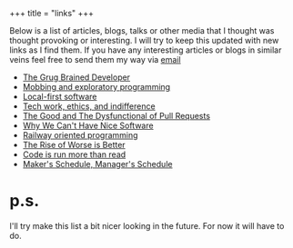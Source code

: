 +++
title = "links"
+++

Below is a list of articles, blogs, talks or other media that I thought was thought provoking or interesting. I will try to keep this updated with new links as I find them. If you have any interesting articles or blogs in similar veins feel free to send them my way via [email](mailto:contact@niallehunt.com)

- [The Grug Brained Developer](https://grugbrain.dev/)
- [Mobbing and exploratory programming](https://hgrsd.nl/blog/mobbing-exploratory-programming/)
- [Local-first software](https://www.inkandswitch.com/local-first/)
- [Tech work, ethics, and indifference](https://hgrsd.nl/blog/tech-work/)
- [The Good and The Dysfunctional of Pull Requests](https://thinkinglabs.io/articles/2024/02/22/the-good-and-the-dysfunctional-of-pull-requests.html)
- [Why We Can't Have Nice Software](https://andrewkelley.me/post/why-we-cant-have-nice-software.html)
- [Railway oriented programming](https://fsharpforfunandprofit.com/rop/)
- [The Rise of Worse is Better](https://www.dreamsongs.com/RiseOfWorseIsBetter.html) 
- [Code is run more than read](https://olano.dev/blog/code-is-run-more-than-read/)
- [Maker's Schedule, Manager's Schedule](https://www.paulgraham.com/makersschedule.html)

# p.s.
I'll try make this list a bit nicer looking in the future. For now it will have to do.

